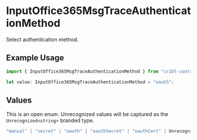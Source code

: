 # InputOffice365MsgTraceAuthenticationMethod

Select authentication method.

## Example Usage

```typescript
import { InputOffice365MsgTraceAuthenticationMethod } from "cribl-control-plane/models";

let value: InputOffice365MsgTraceAuthenticationMethod = "oauth";
```

## Values

This is an open enum. Unrecognized values will be captured as the `Unrecognized<string>` branded type.

```typescript
"manual" | "secret" | "oauth" | "oauthSecret" | "oauthCert" | Unrecognized<string>
```